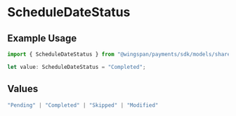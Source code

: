 # ScheduleDateStatus

## Example Usage

```typescript
import { ScheduleDateStatus } from "@wingspan/payments/sdk/models/shared";

let value: ScheduleDateStatus = "Completed";
```

## Values

```typescript
"Pending" | "Completed" | "Skipped" | "Modified"
```